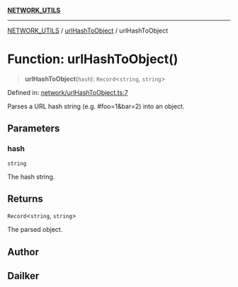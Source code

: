 [**NETWORK_UTILS**](../../README.md)

***

[NETWORK_UTILS](../../README.md) / [urlHashToObject](../README.md) / urlHashToObject

# Function: urlHashToObject()

> **urlHashToObject**(`hash`): `Record`\<`string`, `string`\>

Defined in: [network/urlHashToObject.ts:7](https://github.com/dailker/everyutil/blob/26e2bb73429918cf0d08899e9efd90b82a42c92e/src/network/urlHashToObject.ts#L7)

Parses a URL hash string (e.g. #foo=1&bar=2) into an object.

## Parameters

### hash

`string`

The hash string.

## Returns

`Record`\<`string`, `string`\>

The parsed object.

## Author

## Dailker
